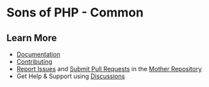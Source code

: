 Sons of PHP - Common
====================

## Learn More

* [Documentation][docs]
* [Contributing][contributing]
* [Report Issues][issues] and [Submit Pull Requests][pull-requests] in the [Mother Repository][mother-repo]
* Get Help & Support using [Discussions][discussions]

[discussions]: https://github.com/orgs/SonsOfPHP/discussions
[mother-repo]: https://github.com/SonsOfPHP/sonsofphp
[contributing]: https://docs.sonsofphp.com/contributing/
[docs]: https://docs.sonsofphp.com/components/http-factory/
[issues]: https://github.com/SonsOfPHP/sonsofphp/issues?q=is%3Aopen+is%3Aissue+label%3ACommon
[pull-requests]: https://github.com/SonsOfPHP/sonsofphp/pulls?q=is%3Aopen+is%3Apr+label%3ACommon
